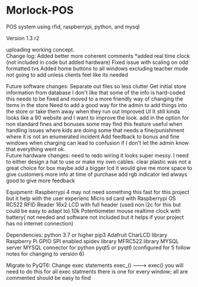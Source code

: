 # Morlock-POS
POS system using rfid, raspberrypi, python, and mysql

 Version 1.3 r2

uploading working concept.  
Change log:
	Added better more coherent comments
	*added real time clock (not included in code but added hardware)
	Fixed issue with scaling on odd formatted tvs
	Added home buttons to all windows excluding teacher mode
		not going to add unless clients feel like its needed
	

Future software  changes:
	Separate out files so less clutter
	Get initial store information from database
		I don't like that some of the info is hard-coded this needs to be fixed and moved to a more friendly way of changing the items in the store
	Need to add a good way for the admin to add things into the store or take them away when they run out 
	Improved UI
		It still kinda looks like a 90 website and I want to improve the look.
	add in the option for non standard fines and bonuses
		some may find this feature useful when handling issues where kids are doing some that needs a fine/punishment where it is not an enumerated incident
	Add feedback to bonus and fine windows when charging
		can lead to confusion if I don't let the admin know that everything went ok.  
Future hardware changes:
	need to redo wiring
		it looks super messy. I need to either design a hat to use or make my own cables.
		clear plastic was not a great choice for box
	maybe add a bigger lcd
		it would give me more space to give customers more info at time of purchase
	add rgb indicator led
		always good to give more feedback

Equipment:
  Raspberrypi 4 
    may not need something this fast for this project but it help with the user experienc
  Micro sd card with Raspberrypi OS
  RC522 RFID Reader
  16x2 LCD with full header (used non i2c for this but could be easy to adapt to)
  10k Potentiometer
  mouse
  realtime clock with battery( not needed and software not included but it helps if your project has no internet connection)
  
  
  Dependencies:
    python 3.7 or higher
    pip3
    Adafruit CharLCD library
    Raspberry Pi GPIO
    SPI enabled
    spidev library
    MFRC522 library
    MYSQL server
    MYSQL connector for python
    pyqt5 or pyqt6 (configured for 5 follow notes for changing to version 6)
    
Migrate to PyQT6:
  Change exec statements
    exec_()  ---> exec()
    you will need to do this for all exec statments there is one for every window; all are commented should be easy to find
    
    
  
